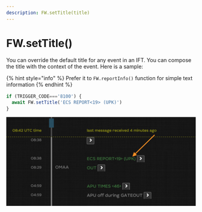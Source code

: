 ```yaml
---
description: FW.setTitle(title)
---
```


# FW.setTitle\(\)

You can override the default title for any event in an IFT. You can compose the title with the context of the event. Here is a sample:

{% hint style="info" %}
Prefer it to `FW.reportInfo()` function for simple text information
{% endhint %}

```javascript
if (TRIGGER_CODE==='8100') {
  await FW.setTitle('ECS REPORT<19> (UPK)')
}
```

![](../.gitbook/assets/settitle.png)

